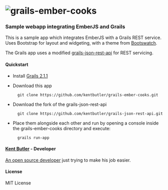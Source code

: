 # ![grails-ember-cooks](https://github.com/kentbutler/grails-ember-cooks)

### Sample webapp integrating EmberJS and Grails

This is a sample app which integrates EmberJS with a Grails REST service. Uses Bootstrap for layout and widgeting, with a theme from [Bootswatch](http://bootswatch.com/).

The Grails app uses a modified [grails-json-rest-api](https://github.com/kentbutler/grails-json-rest-api) for REST servicing.


#### Quickstart

* Install [Grails 2.1.1](http://grails.org/) 

* Download this app

        git clone https://github.com/kentbutler/grails-ember-cooks.git

* Download the fork of the grails-json-rest-api 

        git clone https://github.com/kentbutler/grails-json-rest-api.git

* Place them alongside each other and run by opening a console inside the grails-ember-cooks directory and execute:

        grails run-app 


#### [Kent Butler](https://github.com/kentbutler) - Developer

[An open source developer](http://kentbutlercs.blogspot.hu/) just trying to make his job easier.


#### License

MIT License
